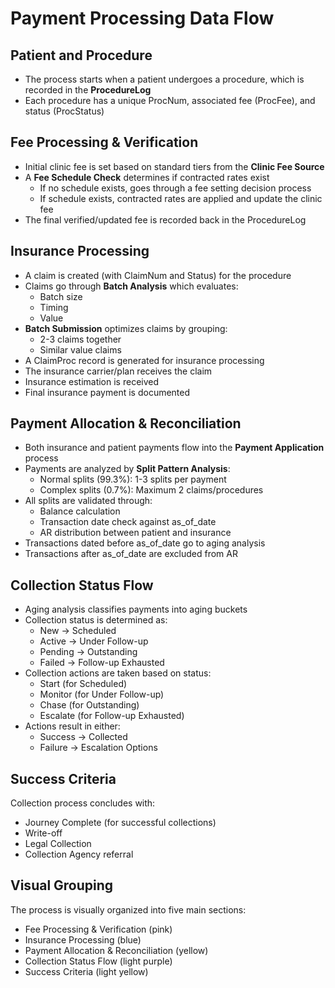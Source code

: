 # Payment Processing Data Flow

## Patient and Procedure
- The process starts when a patient undergoes a procedure, which is recorded in the **ProcedureLog**
- Each procedure has a unique ProcNum, associated fee (ProcFee), and status (ProcStatus)

## Fee Processing & Verification
- Initial clinic fee is set based on standard tiers from the **Clinic Fee Source**
- A **Fee Schedule Check** determines if contracted rates exist
  - If no schedule exists, goes through a fee setting decision process
  - If schedule exists, contracted rates are applied and update the clinic fee
- The final verified/updated fee is recorded back in the ProcedureLog

## Insurance Processing
- A claim is created (with ClaimNum and Status) for the procedure
- Claims go through **Batch Analysis** which evaluates:
  - Batch size
  - Timing
  - Value
- **Batch Submission** optimizes claims by grouping:
  - 2-3 claims together
  - Similar value claims
- A ClaimProc record is generated for insurance processing
- The insurance carrier/plan receives the claim
- Insurance estimation is received
- Final insurance payment is documented

## Payment Allocation & Reconciliation
- Both insurance and patient payments flow into the **Payment Application** process
- Payments are analyzed by **Split Pattern Analysis**:
  - Normal splits (99.3%): 1-3 splits per payment
  - Complex splits (0.7%): Maximum 2 claims/procedures
- All splits are validated through:
  - Balance calculation
  - Transaction date check against as_of_date
  - AR distribution between patient and insurance
- Transactions dated before as_of_date go to aging analysis
- Transactions after as_of_date are excluded from AR

## Collection Status Flow
- Aging analysis classifies payments into aging buckets
- Collection status is determined as:
  - New → Scheduled
  - Active → Under Follow-up
  - Pending → Outstanding
  - Failed → Follow-up Exhausted
- Collection actions are taken based on status:
  - Start (for Scheduled)
  - Monitor (for Under Follow-up)
  - Chase (for Outstanding)
  - Escalate (for Follow-up Exhausted)
- Actions result in either:
  - Success → Collected
  - Failure → Escalation Options

## Success Criteria
Collection process concludes with:
- Journey Complete (for successful collections)
- Write-off
- Legal Collection
- Collection Agency referral

## Visual Grouping
The process is visually organized into five main sections:
- Fee Processing & Verification (pink)
- Insurance Processing (blue)
- Payment Allocation & Reconciliation (yellow)
- Collection Status Flow (light purple)
- Success Criteria (light yellow)
